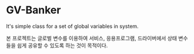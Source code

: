 # GV-Banker
It's simple class for a set of global variables in system.

 본 프로젝트는 글로벌 변수를 이용하여 서비스, 응용프로그램, 드라이버에서 상태 변수들을 쉽게 공유할 수 있도록 하는 것이 목적이다.
